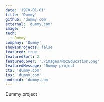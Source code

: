```yaml
---
date: '1970-01-01'
title: 'Dummy'
github: 'dummy.com'
external: 'dummy.com'
image: ''
tech:
  - Dummy
company: 'Dummy'
showInProjects: false
featured: true
featuredSort: 2
featuredCover: './images/MozEducation.png'
featuredMessage: 'Dummy project'
cta: 'dummy.com'
ios: 'dummy.com'
android: 'dummy.com'
---
```


Dummy project
